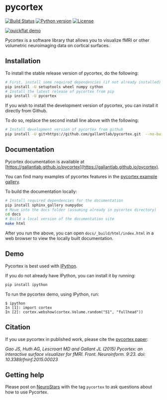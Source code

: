 pycortex
========
[![Build Status](https://github.com/gallantlab/pycortex/actions/workflows/run_tests.yml/badge.svg)](https://github.com/gallantlab/pycortex/actions/workflows/run_tests.yml)
[![Python version](https://img.shields.io/badge/python-3.6%2B-blue)](https://www.python.org/downloads/release/python)
[![License](https://img.shields.io/badge/License-BSD%202--Clause-blue.svg)](https://opensource.org/licenses/BSD-2-Clause)


[![quickflat demo](https://raw.github.com/gallantlab/pycortex/main/docs/wn_med.png)](https://gallantlab.github.io/pycortex)

Pycortex is a software library that allows you to visualize fMRI or other volumetric neuroimaging data on cortical surfaces.

Installation
------------
To install the stable release version of pycortex, do the following:

```bash
# First, install some required dependencies (if not already installed)
pip install -U setuptools wheel numpy cython
# Install the latest release of pycortex from pip
pip install -U pycortex
```

If you wish to install the development version of pycortex, you can install it directly from Github.

To do so, replace the second install line above with the following:

```bash
# Install development version of pycortex from github
pip install -U git+https://github.com/gallantlab/pycortex.git  --no-build-isolation
```

Documentation
-------------
Pycortex documentation is available at [https://gallantlab.github.io/pycortex](https://gallantlab.github.io/pycortex).

You can find many examples of pycortex features in the [pycortex example gallery](https://gallantlab.github.io/pycortex/auto_examples/index.html).

To build the documentation locally:
```bash
# Install required dependencies for the documentation
pip install sphinx_gallery numpydoc
# Move into the docs folder (assuming already in pycortex directory)
cd docs
# Build a local version of the documentation site
make html
```

After you run the above, you can open `docs/_build/html/index.html` in a web browser to view the locally built documentation.

Demo
----
Pycortex is best used with [IPython]().

If you do not already have IPython, you can install it by running:
```bash
pip install ipython
```

To run the pycortex demo, using IPython, run:
```ipython
$ ipython
In [1]: import cortex
In [2]: cortex.webshow(cortex.Volume.random("S1", "fullhead"))
```

Citation
--------
If you use pycortex in published work, please cite the [pycortex paper](http://dx.doi.org/10.3389/fninf.2015.00023):

_Gao JS, Huth AG, Lescroart MD and Gallant JL (2015) Pycortex: an interactive surface visualizer for fMRI. Front. Neuroinform. 9:23. doi: 10.3389/fninf.2015.00023_

Getting help
------------
Please post on [NeuroStars](https://neurostars.org/) with the tag `pycortex` to
ask questions about how to use Pycortex.
